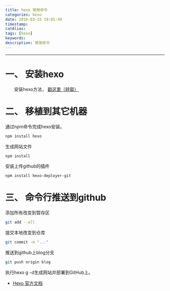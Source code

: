 ```yaml
---
title: hexo 常用命令
categories: hexo
date: 2016-03-15 19:01:49
timestamp:
catAlias:
tags: [hexo]
keywords:
description: 常用命令
---
```


------
# 一、 安装hexo
　　安装hexo方法， [戳这里（转载）](http://crazymilk.github.io/2015/12/28/GitHub-Pages-Hexo%E6%90%AD%E5%BB%BA%E5%8D%9A%E5%AE%A2/)

# 二、 移植到其它机器
通过npm命令完成hexo安装。
```bash
npm install hexo
```
生成网站文件
```bash
npm install
```
安装上传github的插件
```bash
npm install hexo-deployer-git
```
# 三、 命令行推送到github
添加所有改变到暂存区    
```bash
git add --all
```
提交本地改变到仓库
```bash
git commit -m "..."
```
推送到github上blog分支
```bash
git push origin blog
```
执行hexo g -d生成网站并部署到GitHub上。

* [Hexo 官方文档](https://hexo.io/zh-cn/docs/)